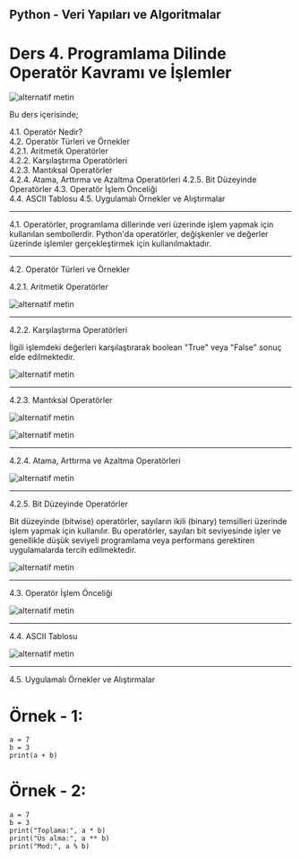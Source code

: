 ## Python - Veri Yapıları ve Algoritmalar
# Ders 4. Programlama Dilinde Operatör Kavramı ve İşlemler

![alternatif metin](https://github.com/acetinkaya/yapayzeka/blob/main/Programlama-8.png)

Bu ders içerisinde;

4.1. Operatör Nedir?  
4.2. Operatör Türleri ve Örnekler  
4.2.1. Aritmetik Operatörler  
4.2.2. Karşılaştırma Operatörleri  
4.2.3. Mantıksal Operatörler  
4.2.4. Atama, Arttırma ve Azaltma Operatörleri
4.2.5. Bit Düzeyinde Operatörler
4.3. Operatör İşlem Önceliği  
4.4. ASCII Tablosu
4.5. Uygulamalı Örnekler ve Alıştırmalar

---

4.1. Operatörler, programlama dillerinde veri üzerinde işlem yapmak için kullanılan sembollerdir. Python'da operatörler, değişkenler ve değerler üzerinde işlemler gerçekleştirmek için kullanılmaktadır.

---

4.2. Operatör Türleri ve Örnekler

4.2.1. Aritmetik Operatörler  

![alternatif metin](https://github.com/acetinkaya/VeriYapilari-ders4/blob/main/Operator_tablosu-1.png)

---
  
4.2.2. Karşılaştırma Operatörleri  

İlgili işlemdeki değerleri karşılaştırarak boolean "True" veya "False" sonuç elde edilmektedir.

![alternatif metin](https://github.com/acetinkaya/VeriYapilari-ders4/blob/main/Operator_tablosu-2.png)

---

4.2.3. Mantıksal Operatörler  

![alternatif metin](https://github.com/acetinkaya/veriyapilari-algoritma/blob/main/Programlama-4.png)

![alternatif metin](https://github.com/acetinkaya/veriyapilari-algoritma/blob/main/Programlama-3.png)

---

4.2.4. Atama, Arttırma ve Azaltma Operatörleri  

![alternatif metin](https://github.com/acetinkaya/veriyapilari-algoritma/blob/main/Programlama-2.png)

---

4.2.5. Bit Düzeyinde Operatörler

Bit düzeyinde (bitwise) operatörler, sayıların ikili (binary) temsilleri üzerinde işlem yapmak için kullanılır. Bu operatörler, sayıları bit seviyesinde işler ve genellikle düşük seviyeli programlama veya performans gerektiren uygulamalarda tercih edilmektedir.

![alternatif metin](https://github.com/acetinkaya/VeriYapilari-ders4/blob/main/Operator_tablosu-3.png)

---

4.3. Operatör İşlem Önceliği 

![alternatif metin](https://github.com/acetinkaya/veriyapilari-algoritma/blob/main/Programlama-1.png)

---

4.4. ASCII Tablosu 

![alternatif metin](https://github.com/acetinkaya/veriyapilari-algoritma/blob/main/Asci.png)

---
  
4.5. Uygulamalı Örnekler ve Alıştırmalar

# Örnek - 1:

    a = 7
    b = 3
    print(a + b)  

# Örnek - 2:

    a = 7
    b = 3
    print("Toplama:", a * b)
    print("Üs alma:", a ** b)
    print("Mod:", a % b)


